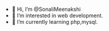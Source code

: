 - 👋 Hi, I’m @SonaliMeenakshi
- 👀 I’m interested in web development.
- 🌱 I’m currently learning php,mysql.

<!---
SonaliMeenakshi/SonaliMeenakshi is a ✨ special ✨ repository because its `README.md` (this file) appears on your GitHub profile.
You can click the Preview link to take a look at your changes.
--->
